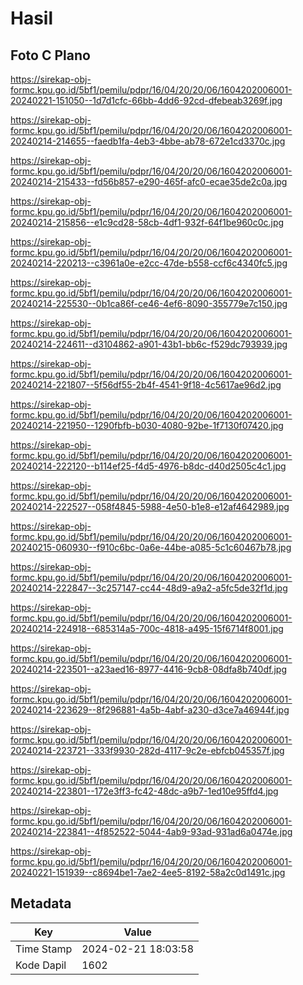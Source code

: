 # Hasil

## Foto C Plano

https://sirekap-obj-formc.kpu.go.id/5bf1/pemilu/pdpr/16/04/20/20/06/1604202006001-20240221-151050--1d7d1cfc-66bb-4dd6-92cd-dfebeab3269f.jpg

https://sirekap-obj-formc.kpu.go.id/5bf1/pemilu/pdpr/16/04/20/20/06/1604202006001-20240214-214655--faedb1fa-4eb3-4bbe-ab78-672e1cd3370c.jpg

https://sirekap-obj-formc.kpu.go.id/5bf1/pemilu/pdpr/16/04/20/20/06/1604202006001-20240214-215433--fd56b857-e290-465f-afc0-ecae35de2c0a.jpg

https://sirekap-obj-formc.kpu.go.id/5bf1/pemilu/pdpr/16/04/20/20/06/1604202006001-20240214-215856--e1c9cd28-58cb-4df1-932f-64f1be960c0c.jpg

https://sirekap-obj-formc.kpu.go.id/5bf1/pemilu/pdpr/16/04/20/20/06/1604202006001-20240214-220213--c3961a0e-e2cc-47de-b558-ccf6c4340fc5.jpg

https://sirekap-obj-formc.kpu.go.id/5bf1/pemilu/pdpr/16/04/20/20/06/1604202006001-20240214-225530--0b1ca86f-ce46-4ef6-8090-355779e7c150.jpg

https://sirekap-obj-formc.kpu.go.id/5bf1/pemilu/pdpr/16/04/20/20/06/1604202006001-20240214-224611--d3104862-a901-43b1-bb6c-f529dc793939.jpg

https://sirekap-obj-formc.kpu.go.id/5bf1/pemilu/pdpr/16/04/20/20/06/1604202006001-20240214-221807--5f56df55-2b4f-4541-9f18-4c5617ae96d2.jpg

https://sirekap-obj-formc.kpu.go.id/5bf1/pemilu/pdpr/16/04/20/20/06/1604202006001-20240214-221950--1290fbfb-b030-4080-92be-1f7130f07420.jpg

https://sirekap-obj-formc.kpu.go.id/5bf1/pemilu/pdpr/16/04/20/20/06/1604202006001-20240214-222120--b114ef25-f4d5-4976-b8dc-d40d2505c4c1.jpg

https://sirekap-obj-formc.kpu.go.id/5bf1/pemilu/pdpr/16/04/20/20/06/1604202006001-20240214-222527--058f4845-5988-4e50-b1e8-e12af4642989.jpg

https://sirekap-obj-formc.kpu.go.id/5bf1/pemilu/pdpr/16/04/20/20/06/1604202006001-20240215-060930--f910c6bc-0a6e-44be-a085-5c1c60467b78.jpg

https://sirekap-obj-formc.kpu.go.id/5bf1/pemilu/pdpr/16/04/20/20/06/1604202006001-20240214-222847--3c257147-cc44-48d9-a9a2-a5fc5de32f1d.jpg

https://sirekap-obj-formc.kpu.go.id/5bf1/pemilu/pdpr/16/04/20/20/06/1604202006001-20240214-224918--685314a5-700c-4818-a495-15f6714f8001.jpg

https://sirekap-obj-formc.kpu.go.id/5bf1/pemilu/pdpr/16/04/20/20/06/1604202006001-20240214-223501--a23aed16-8977-4416-9cb8-08dfa8b740df.jpg

https://sirekap-obj-formc.kpu.go.id/5bf1/pemilu/pdpr/16/04/20/20/06/1604202006001-20240214-223629--8f296881-4a5b-4abf-a230-d3ce7a46944f.jpg

https://sirekap-obj-formc.kpu.go.id/5bf1/pemilu/pdpr/16/04/20/20/06/1604202006001-20240214-223721--333f9930-282d-4117-9c2e-ebfcb045357f.jpg

https://sirekap-obj-formc.kpu.go.id/5bf1/pemilu/pdpr/16/04/20/20/06/1604202006001-20240214-223801--172e3ff3-fc42-48dc-a9b7-1ed10e95ffd4.jpg

https://sirekap-obj-formc.kpu.go.id/5bf1/pemilu/pdpr/16/04/20/20/06/1604202006001-20240214-223841--4f852522-5044-4ab9-93ad-931ad6a0474e.jpg

https://sirekap-obj-formc.kpu.go.id/5bf1/pemilu/pdpr/16/04/20/20/06/1604202006001-20240221-151939--c8694be1-7ae2-4ee5-8192-58a2c0d1491c.jpg


## Metadata

| Key        | Value               |
| ---------- | ------------------- |
| Time Stamp | 2024-02-21 18:03:58 |
| Kode Dapil | 1602                |



